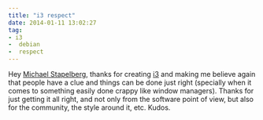 ```yaml
---
title: "i3 respect"
date: 2014-01-11 13:02:27
tag:
- i3
-  debian
-  respect
---
```

Hey <a href="http://michael.stapelberg.de/">Michael Stapelberg</a>, thanks for creating <a href="http://i3wm.org/">i3</a> and making me believe again that people have a clue and things can be done just right (specially when it comes to something easily done crappy like window managers). Thanks for just getting it all right, and not only from the software point of view, but also for the community, the style around it, etc. Kudos.

